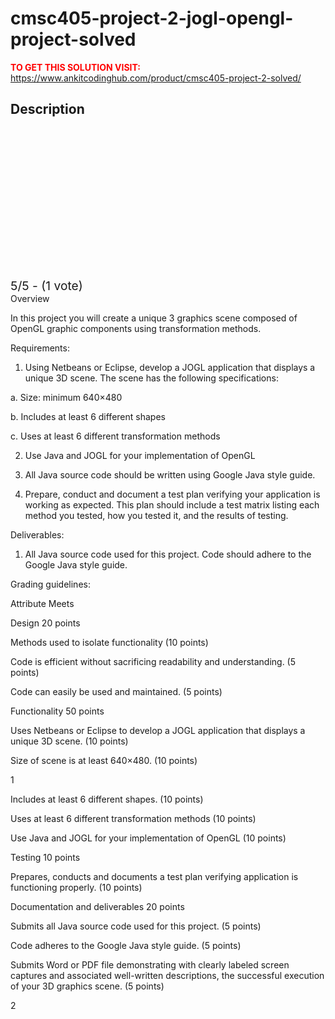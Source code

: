 # cmsc405-project-2-jogl-opengl-project-solved



**<span style='color:red'>TO GET THIS SOLUTION VISIT:</span>** https://www.ankitcodinghub.com/product/cmsc405-project-2-solved/

<h2>Description</h2>



<div class="kk-star-ratings kksr-auto kksr-align-center kksr-valign-top" data-payload="{&quot;align&quot;:&quot;center&quot;,&quot;id&quot;:&quot;127949&quot;,&quot;slug&quot;:&quot;default&quot;,&quot;valign&quot;:&quot;top&quot;,&quot;ignore&quot;:&quot;&quot;,&quot;reference&quot;:&quot;auto&quot;,&quot;class&quot;:&quot;&quot;,&quot;count&quot;:&quot;1&quot;,&quot;legendonly&quot;:&quot;&quot;,&quot;readonly&quot;:&quot;&quot;,&quot;score&quot;:&quot;5&quot;,&quot;starsonly&quot;:&quot;&quot;,&quot;best&quot;:&quot;5&quot;,&quot;gap&quot;:&quot;4&quot;,&quot;greet&quot;:&quot;Rate this product&quot;,&quot;legend&quot;:&quot;5\/5 - (1 vote)&quot;,&quot;size&quot;:&quot;24&quot;,&quot;title&quot;:&quot;CMSC405 Project 2-JOGL OpenGL Project Solved&quot;,&quot;width&quot;:&quot;138&quot;,&quot;_legend&quot;:&quot;{score}\/{best} - ({count} {votes})&quot;,&quot;font_factor&quot;:&quot;1.25&quot;}">
            
<div class="kksr-stars">
    
<div class="kksr-stars-inactive">
            <div class="kksr-star" data-star="1" style="padding-right: 4px">
            

<div class="kksr-icon" style="width: 24px; height: 24px;"></div>
        </div>
            <div class="kksr-star" data-star="2" style="padding-right: 4px">
            

<div class="kksr-icon" style="width: 24px; height: 24px;"></div>
        </div>
            <div class="kksr-star" data-star="3" style="padding-right: 4px">
            

<div class="kksr-icon" style="width: 24px; height: 24px;"></div>
        </div>
            <div class="kksr-star" data-star="4" style="padding-right: 4px">
            

<div class="kksr-icon" style="width: 24px; height: 24px;"></div>
        </div>
            <div class="kksr-star" data-star="5" style="padding-right: 4px">
            

<div class="kksr-icon" style="width: 24px; height: 24px;"></div>
        </div>
    </div>
    
<div class="kksr-stars-active" style="width: 138px;">
            <div class="kksr-star" style="padding-right: 4px">
            

<div class="kksr-icon" style="width: 24px; height: 24px;"></div>
        </div>
            <div class="kksr-star" style="padding-right: 4px">
            

<div class="kksr-icon" style="width: 24px; height: 24px;"></div>
        </div>
            <div class="kksr-star" style="padding-right: 4px">
            

<div class="kksr-icon" style="width: 24px; height: 24px;"></div>
        </div>
            <div class="kksr-star" style="padding-right: 4px">
            

<div class="kksr-icon" style="width: 24px; height: 24px;"></div>
        </div>
            <div class="kksr-star" style="padding-right: 4px">
            

<div class="kksr-icon" style="width: 24px; height: 24px;"></div>
        </div>
    </div>
</div>
                

<div class="kksr-legend" style="font-size: 19.2px;">
            5/5 - (1 vote)    </div>
    </div>
Overview

In this project you will create a unique 3 graphics scene composed of OpenGL graphic components using transformation methods.

Requirements:

1. Using Netbeans or Eclipse, develop a JOGL application that displays a unique 3D scene. The scene has the following specifications:

a. Size: minimum 640×480

b. Includes at least 6 different shapes

c. Uses at least 6 different transformation methods

2. Use Java and JOGL for your implementation of OpenGL

3. All Java source code should be written using Google Java style guide.

4. Prepare, conduct and document a test plan verifying your application is working as expected. This plan should include a test matrix listing each method you tested, how you tested it, and the results of testing.

Deliverables:

1. All Java source code used for this project. Code should adhere to the Google Java style guide.

Grading guidelines:

Attribute Meets

Design 20 points

Methods used to isolate functionality (10 points)

Code is efficient without sacrificing readability and understanding. (5 points)

Code can easily be used and maintained. (5 points)

Functionality 50 points

Uses Netbeans or Eclipse to develop a JOGL application that displays a unique 3D scene. (10 points)

Size of scene is at least 640×480. (10 points)

1

Includes at least 6 different shapes. (10 points)

Uses at least 6 different transformation methods (10 points)

Use Java and JOGL for your implementation of OpenGL (10 points)

Testing 10 points

Prepares, conducts and documents a test plan verifying application is functioning properly. (10 points)

Documentation and deliverables 20 points

Submits all Java source code used for this project. (5 points)

Code adheres to the Google Java style guide. (5 points)

Submits Word or PDF file demonstrating with clearly labeled screen captures and associated well-written descriptions, the successful execution of your 3D graphics scene. (5 points)

2
